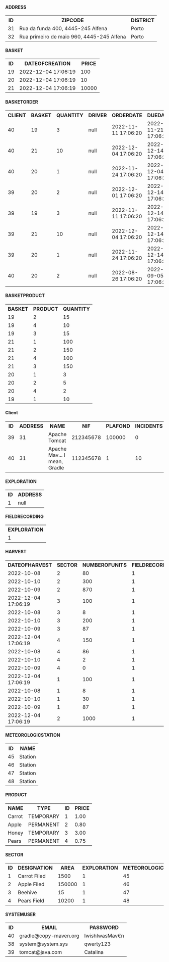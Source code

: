#### ADDRESS

<body>
<table style="border-collapse:collapse">
<tr>
  <th>ID</th>
  <th>ZIPCODE</th>
  <th>DISTRICT</th>
</tr>
<tr>
  <td>31</td>
  <td>Rua da funda 400, 4445-245 Alfena</td>
  <td>Porto</td>
</tr>
<tr>
  <td>32</td>
  <td>Rua primeiro de maio 960, 4445-245 Alfena</td>
  <td>Porto</td>
</tr>
</table>
</body>


#### BASKET
    
<body>
<table style="border-collapse:collapse">
<tr>
  <th>ID</th>
  <th>DATEOFCREATION</th>
  <th>PRICE</th>
</tr>
<tr>
  <td>19</td>
  <td>2022-12-04 17:06:19</td>
  <td>100</td>
</tr>
<tr>
  <td>20</td>
  <td>2022-12-04 17:06:19</td>
  <td>10</td>
</tr>
<tr>
  <td>21</td>
  <td>2022-12-04 17:06:19</td>
  <td>10000</td>
</tr>
</table>
</body>


#### BASKETORDER
    
<body>
<table style="border-collapse:collapse">
<tr>
  <th>CLIENT</th>
  <th>BASKET</th>
  <th>QUANTITY</th>
  <th>DRIVER</th>
  <th>ORDERDATE</th>
  <th>DUEDATE</th>
  <th>DELIVERYDATE</th>
  <th>STATUS</th>
  <th>ADDRESS</th>
  <th>ORDERNUMBER</th>
  <th>PAYED</th>
</tr>
<tr>
  <td>40</td>
  <td>19</td>
  <td>3</td>
  <td>null</td>
  <td>2022-11-11 17:06:20</td>
  <td>2022-11-21 17:06:20</td>
  <td>2023-01-03 17:06:20</td>
  <td>DELIVERED</td>
  <td>32</td>
  <td>30</td>
  <td>N</td>
</tr>
<tr>
  <td>40</td>
  <td>21</td>
  <td>10</td>
  <td>null</td>
  <td>2022-12-04 17:06:20</td>
  <td>2022-12-14 17:06:20</td>
  <td>2023-01-03 17:06:20</td>
  <td>REGISTERED</td>
  <td>32</td>
  <td>31</td>
  <td>N</td>
</tr>
<tr>
  <td>40</td>
  <td>20</td>
  <td>1</td>
  <td>null</td>
  <td>2022-11-24 17:06:20</td>
  <td>2022-12-04 17:06:20</td>
  <td>2023-01-03 17:06:20</td>
  <td>REGISTERED</td>
  <td>32</td>
  <td>32</td>
  <td>N</td>
</tr>
<tr>
  <td>39</td>
  <td>20</td>
  <td>2</td>
  <td>null</td>
  <td>2022-12-01 17:06:20</td>
  <td>2022-12-14 17:06:20</td>
  <td>2023-01-03 17:06:20</td>
  <td>DELIVERED</td>
  <td>32</td>
  <td>25</td>
  <td>Y</td>
</tr>
<tr>
  <td>39</td>
  <td>19</td>
  <td>3</td>
  <td>null</td>
  <td>2022-11-11 17:06:20</td>
  <td>2022-12-14 17:06:20</td>
  <td>2023-01-03 17:06:20</td>
  <td>DELIVERED</td>
  <td>32</td>
  <td>26</td>
  <td>Y</td>
</tr>
<tr>
  <td>39</td>
  <td>21</td>
  <td>10</td>
  <td>null</td>
  <td>2022-12-04 17:06:20</td>
  <td>2022-12-14 17:06:20</td>
  <td>2023-01-03 17:06:20</td>
  <td>REGISTERED</td>
  <td>32</td>
  <td>27</td>
  <td>Y</td>
</tr>
<tr>
  <td>39</td>
  <td>20</td>
  <td>1</td>
  <td>null</td>
  <td>2022-11-24 17:06:20</td>
  <td>2022-12-14 17:06:20</td>
  <td>2023-01-03 17:06:20</td>
  <td>REGISTERED</td>
  <td>32</td>
  <td>28</td>
  <td>Y</td>
</tr>
<tr>
  <td>40</td>
  <td>20</td>
  <td>2</td>
  <td>null</td>
  <td>2022-08-26 17:06:20</td>
  <td>2022-09-05 17:06:20</td>
  <td>2023-01-03 17:06:20</td>
  <td>DELIVERED</td>
  <td>32</td>
  <td>29</td>
  <td>N</td>
</tr>
</table>
</body>


#### BASKETPRODUCT
    
<body>
<table style="border-collapse:collapse">
<tr>
  <th>BASKET</th>
  <th>PRODUCT</th>
  <th>QUANTITY</th>
</tr>
<tr>
  <td>19</td>
  <td>2</td>
  <td>15</td>
</tr>
<tr>
  <td>19</td>
  <td>4</td>
  <td>10</td>
</tr>
<tr>
  <td>19</td>
  <td>3</td>
  <td>15</td>
</tr>
<tr>
  <td>21</td>
  <td>1</td>
  <td>100</td>
</tr>
<tr>
  <td>21</td>
  <td>2</td>
  <td>150</td>
</tr>
<tr>
  <td>21</td>
  <td>4</td>
  <td>100</td>
</tr>
<tr>
  <td>21</td>
  <td>3</td>
  <td>150</td>
</tr>
<tr>
  <td>20</td>
  <td>1</td>
  <td>3</td>
</tr>
<tr>
  <td>20</td>
  <td>2</td>
  <td>5</td>
</tr>
<tr>
  <td>20</td>
  <td>4</td>
  <td>2</td>
</tr>
<tr>
  <td>19</td>
  <td>1</td>
  <td>10</td>
</tr>
</table>
</body>


#### Client
    
<body>
<table style="border-collapse:collapse">
<tr>
  <th>ID</th>
  <th>ADDRESS</th>
  <th>NAME</th>
  <th>NIF</th>
  <th>PLAFOND</th>
  <th>INCIDENTS</th>
  <th>LASTINCIDENTDATE</th>
  <th>LASTYEARORDERS</th>
  <th>LASTYEARSPENT</th>
  <th>ADDRESSOFDELIVERY</th>
  <th>PRIORITYLEVEL</th>
  <th>LASTYEARINCIDENTS</th>
</tr>
<tr>
  <td>39</td>
  <td>31</td>
  <td>Apache Tomcat</td>
  <td>212345678</td>
  <td>100000</td>
  <td>0</td>
  <td>null</td>
  <td>1</td>
  <td>100</td>
  <td>32</td>
  <td>A</td>
  <td>0</td>
</tr>
<tr>
  <td>40</td>
  <td>31</td>
  <td>Apache Mav... I mean, Gradle</td>
  <td>112345678</td>
  <td>1</td>
  <td>10</td>
  <td>2022-11-24 17:06:20</td>
  <td>10</td>
  <td>10000000</td>
  <td>32</td>
  <td>C</td>
  <td>10</td>
</tr>
</table>
</body>


#### EXPLORATION
    
<body>
<table style="border-collapse:collapse">
<tr>
  <th>ID</th>
  <th>ADDRESS</th>
</tr>
<tr>
  <td>1</td>
  <td>null</td>
</tr>
</table>
</body>


#### FIELDRECORDING
    
<body>
<table style="border-collapse:collapse">
<tr>
  <th>EXPLORATION</th>
</tr>
<tr>
  <td>1</td>
</tr>
</table>
</body>


#### HARVEST
    
<body>
<table style="border-collapse:collapse">
<tr>
  <th>DATEOFHARVEST</th>
  <th>SECTOR</th>
  <th>NUMBEROFUNITS</th>
  <th>FIELDRECORDING</th>
</tr>
<tr>
  <td>2022-10-08</td>
  <td>2</td>
  <td>80</td>
  <td>1</td>
</tr>
<tr>
  <td>2022-10-10</td>
  <td>2</td>
  <td>300</td>
  <td>1</td>
</tr>
<tr>
  <td>2022-10-09</td>
  <td>2</td>
  <td>870</td>
  <td>1</td>
</tr>
<tr>
  <td>2022-12-04 17:06:19</td>
  <td>3</td>
  <td>100</td>
  <td>1</td>
</tr>
<tr>
  <td>2022-10-08</td>
  <td>3</td>
  <td>8</td>
  <td>1</td>
</tr>
<tr>
  <td>2022-10-10</td>
  <td>3</td>
  <td>200</td>
  <td>1</td>
</tr>
<tr>
  <td>2022-10-09</td>
  <td>3</td>
  <td>87</td>
  <td>1</td>
</tr>
<tr>
  <td>2022-12-04 17:06:19</td>
  <td>4</td>
  <td>150</td>
  <td>1</td>
</tr>
<tr>
  <td>2022-10-08</td>
  <td>4</td>
  <td>86</td>
  <td>1</td>
</tr>
<tr>
  <td>2022-10-10</td>
  <td>4</td>
  <td>2</td>
  <td>1</td>
</tr>
<tr>
  <td>2022-10-09</td>
  <td>4</td>
  <td>0</td>
  <td>1</td>
</tr>
<tr>
  <td>2022-12-04 17:06:19</td>
  <td>1</td>
  <td>100</td>
  <td>1</td>
</tr>
<tr>
  <td>2022-10-08</td>
  <td>1</td>
  <td>8</td>
  <td>1</td>
</tr>
<tr>
  <td>2022-10-10</td>
  <td>1</td>
  <td>30</td>
  <td>1</td>
</tr>
<tr>
  <td>2022-10-09</td>
  <td>1</td>
  <td>87</td>
  <td>1</td>
</tr>
<tr>
  <td>2022-12-04 17:06:19</td>
  <td>2</td>
  <td>1000</td>
  <td>1</td>
</tr>
</table>
</body>


#### METEOROLOGICSTATION

<body>
<table style="border-collapse:collapse">
<tr>
  <th>ID</th>
  <th>NAME</th>
</tr>
<tr>
  <td>45</td>
  <td>Station</td>
</tr>
<tr>
  <td>46</td>
  <td>Station</td>
</tr>
<tr>
  <td>47</td>
  <td>Station</td>
</tr>
<tr>
  <td>48</td>
  <td>Station</td>
</tr>
</table>
</body>


#### PRODUCT

<body>
<table style="border-collapse:collapse">
<tr>
  <th>NAME</th>
  <th>TYPE</th>
  <th>ID</th>
  <th>PRICE</th>
</tr>
<tr>
  <td>Carrot</td>
  <td>TEMPORARY</td>
  <td>1</td>
  <td>1.00</td>
</tr>
<tr>
  <td>Apple</td>
  <td>PERMANENT</td>
  <td>2</td>
  <td>0.80</td>
</tr>
<tr>
  <td>Honey</td>
  <td>TEMPORARY</td>
  <td>3</td>
  <td>3.00</td>
</tr>
<tr>
  <td>Pears</td>
  <td>PERMANENT</td>
  <td>4</td>
  <td>0.75</td>
</tr>
</table>
</body>


#### SECTOR

<body>
<table style="border-collapse:collapse">
<tr>
  <th>ID</th>
  <th>DESIGNATION</th>
  <th>AREA</th>
  <th>EXPLORATION</th>
  <th>METEOROLOGICSTATION</th>
  <th>CULTUREPLAN</th>
  <th>PRODUCT</th>
</tr>
<tr>
  <td>1</td>
  <td>Carrot Filed</td>
  <td>1500</td>
  <td>1</td>
  <td>45</td>
  <td>0</td>
  <td>1</td>
</tr>
<tr>
  <td>2</td>
  <td>Apple Filed</td>
  <td>150000</td>
  <td>1</td>
  <td>46</td>
  <td>0</td>
  <td>2</td>
</tr>
<tr>
  <td>3</td>
  <td>Beehive</td>
  <td>15</td>
  <td>1</td>
  <td>47</td>
  <td>0</td>
  <td>3</td>
</tr>
<tr>
  <td>4</td>
  <td>Pears Field</td>
  <td>10200</td>
  <td>1</td>
  <td>48</td>
  <td>0</td>
  <td>4</td>
</tr>
</table>
</body>


#### SYSTEMUSER

<body>
<table style="border-collapse:collapse">
<tr>
  <th>ID</th>
  <th>EMAIL</th>
  <th>PASSWORD</th>
</tr>
<tr>
  <td>40</td>
  <td>gradle@copy-maven.org</td>
  <td>IwishIwasMav€n</td>
</tr>
<tr>
  <td>38</td>
  <td>system@system.sys</td>
  <td>qwerty123</td>
</tr>
<tr>
  <td>39</td>
  <td>tomcat@java.com</td>
  <td>Catalina</td>
</tr>
</table>
</body>





